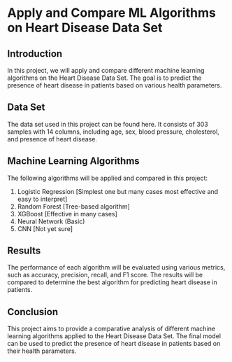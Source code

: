 


# Apply and Compare ML Algorithms on Heart Disease Data Set

## Introduction
In this project, we will apply and compare different machine learning algorithms on the Heart Disease Data Set. The goal is to predict the presence of heart disease in patients based on various health parameters.

## Data Set
The data set used in this project can be found here. It consists of 303 samples with 14 columns, including age, sex, blood pressure, cholesterol, and presence of heart disease.

## Machine Learning Algorithms
The following algorithms will be applied and compared in this project:

1. Logistic Regression [Simplest one but many cases most effective and easy to interpret]
2. Random Forest [Tree-based algorithm]
3. XGBoost [Effective in many cases]
4. Neural Network (Basic)
5. CNN [Not yet sure]

## Results
The performance of each algorithm will be evaluated using various metrics, such as accuracy, precision, recall, and F1 score. The results will be compared to determine the best algorithm for predicting heart disease in patients.

## Conclusion
This project aims to provide a comparative analysis of different machine learning algorithms applied to the Heart Disease Data Set. The final model can be used to predict the presence of heart disease in patients based on their health parameters.



